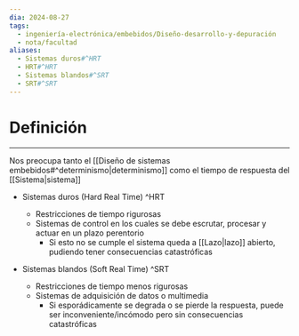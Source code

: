 ```yaml
---
dia: 2024-08-27
tags:
  - ingeniería-electrónica/embebidos/Diseño-desarrollo-y-depuración
  - nota/facultad
aliases:
  - Sistemas duros#^HRT
  - HRT#^HRT
  - Sistemas blandos#^SRT
  - SRT#^SRT
---
```

# Definición
---
Nos preocupa tanto el [[Diseño de sistemas embebidos#^determinismo|determinismo]] como el tiempo de respuesta del [[Sistema|sistema]]

* Sistemas duros (Hard Real Time) ^HRT
    * Restricciones de tiempo rigurosas
    * Sistemas de control en los cuales se debe escrutar, procesar y actuar en un plazo perentorio
        * Si esto no se cumple el sistema queda a [[Lazo|lazo]] abierto, pudiendo tener consecuencias catastróficas

* Sistemas blandos (Soft Real Time) ^SRT
    * Restricciones de tiempo menos rigurosas
    * Sistemas de adquisición de datos o multimedia
        * Si esporádicamente se degrada o se pierde la respuesta, puede ser inconveniente/incómodo pero sin consecuencias catastróficas